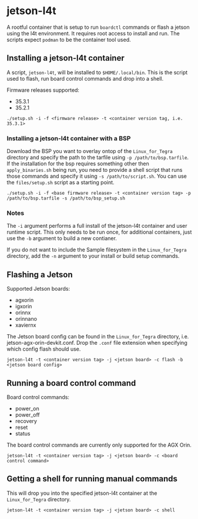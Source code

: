 # jetson-l4t

A rootful container that is setup to run `boardctl` commands or flash a jetson
using the l4t environment. It requires root access to install and run.
The scripts expect `podman` to be the container tool used.

## Installing a jetson-l4t container

A script, `jetson-l4t`, will be installed to `$HOME/.local/bin`. This is the
script used to flash, run board control commands and drop into a shell.

Firmware releases supported:

- 35.3.1
- 35.2.1

```
./setup.sh -i -f <firmware release> -t <container version tag, i.e. 35.3.1>
```

### Installing a jetson-l4t container with a BSP

Download the BSP you want to overlay ontop of the `Linux_for_Tegra` directory
and specify the path to the tarfile using `-p /path/to/bsp.tarfile`. If the
installation for the bsp requires something other then `apply_binaries.sh`
being run, you need to provide a shell script that runs those commands and
specify it using `-s /path/to/script.sh`. You can use the `files/setup.sh`
script as a starting point.

```
./setup.sh -i -f <base firmware release> -t <container version tag> -p /path/to/bsp.tarfile -s /path/to/bsp_setup.sh
```

### Notes

The `-i` argument performs a full install of the jetson-l4t container and user
runtime script. This only needs to be run once, for additional containers, just
use the `-b` argument to build a new contianer.

If you do not want to include the Sample filesystem in the `Linux_for_Tegra`
directory, add the `-n` argument to your install or build setup commands.

## Flashing a Jetson

Supported Jetson boards:

- agxorin
- igxorin
- orinnx
- orinnano
- xaviernx

The Jetson board config can be found in the `Linux_for_Tegra` directory, i.e. jetson-agx-orin-devkit.conf.
Drop the `.conf` file extension when specifying which config flash should use.

```
jetson-l4t -t <container version tag> -j <jetson board> -c flash -b <jetson board config>
```

## Running a board control command

Board control commands:

- power_on
- power_off
- recovery
- reset
- status

The board control commands are currently only supported for the AGX Orin.

```
jetson-l4t -t <container version tag> -j <jetson board> -c <board control command>
```

## Getting a shell for running manual commands

This will drop you into the specified jetson-l4t container at the `Linux_for_Tegra` directory.

```
jetson-l4t -t <container version tag> -j <jetson board> -c shell
```
